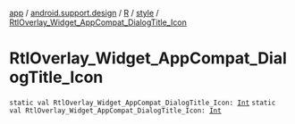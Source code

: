 [app](../../../index.md) / [android.support.design](../../index.md) / [R](../index.md) / [style](index.md) / [RtlOverlay_Widget_AppCompat_DialogTitle_Icon](./-rtl-overlay_-widget_-app-compat_-dialog-title_-icon.md)

# RtlOverlay_Widget_AppCompat_DialogTitle_Icon

`static val RtlOverlay_Widget_AppCompat_DialogTitle_Icon: `[`Int`](https://kotlinlang.org/api/latest/jvm/stdlib/kotlin/-int/index.html)
`static val RtlOverlay_Widget_AppCompat_DialogTitle_Icon: `[`Int`](https://kotlinlang.org/api/latest/jvm/stdlib/kotlin/-int/index.html)